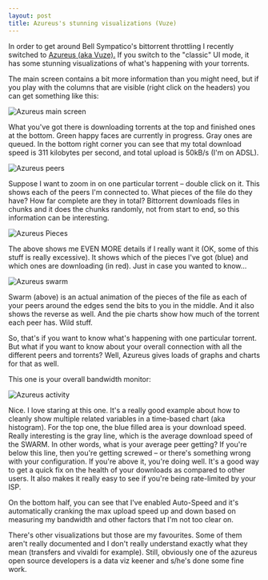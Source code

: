 ```yaml
---
layout: post
title: Azureus's stunning visualizations (Vuze)
---
```



In order to get around Bell Sympatico's bittorrent throttling I recently switched to <a href="http://azureus.sourceforge.net/">Azureus (aka Vuze).</a> If you switch to the "classic" UI mode, it has some stunning visualizations of what's happening with your torrents.

The main screen contains a bit more information than you might need, but if you play with the columns that are visible (right click on the headers) you can get something like this:

<img alt="Azureus main screen" src="/weblog/images/2008/azureus/main.png" />

What you've got there is downloading torrents at the top and finished ones at the bottom. Green happy faces are currently in progress. Gray ones are queued. In the bottom right corner you can see that my total download speed is 311 kilobytes per second, and total upload is 50kB/s (I'm on ADSL).

<img alt="Azureus peers" src="/weblog/images/2008/azureus/peers.png" />

Suppose I want to zoom in on one particular torrent – double click on it. This shows each of the peers I'm connected to. What pieces of the file do they have? How far complete are they in total? Bittorrent downloads files in chunks and it does the chunks randomly, not from start to end, so this information can be interesting.

<img alt="Azureus Pieces" src="/weblog/images/2008/azureus/pieces.png" />

The above shows me EVEN MORE details if I really want it (OK, some of this stuff is really excessive). It shows which of the pieces I've got (blue) and which ones are downloading (in red). Just in case you wanted to know...

<img alt="Azureus swarm" src="/weblog/images/2008/azureus/swarm.png" />

Swarm (above) is an actual animation of the pieces of the file as each of your peers around the edges send the bits to you in the middle. And it also shows the reverse as well. And the pie charts show how much of the torrent each peer has. Wild stuff.

So, that's if you want to know what's happening with one particular torrent. But what if you want to know about your overall connection with all the different peers and torrents? Well, Azureus gives loads of graphs and charts for that as well.

This one is your overall bandwidth monitor:

<img alt="Azureus activity" src="/weblog/images/2008/azureus/activity.png" />

Nice. I love staring at this one. It's a really good example about how to cleanly show multiple related variables in a time-based chart (aka histogram). For the top one, the blue filled area is your download speed. Really interesting is the gray line, which is the average download speed of the SWARM. In other words, what is your average peer getting? If you're below this line, then you're getting screwed – or there's something wrong with your configuration. If you're above it, you're doing well. It's a good way to get a quick fix on the health of your downloads as compared to other users. It also makes it really easy to see if you're being rate-limited by your ISP.

On the bottom half, you can see that I've enabled Auto-Speed and it's automatically cranking the max upload speed up and down based on measuring my bandwidth and other factors that I'm not too clear on.

There's other visualizations but those are my favourites. Some of them aren't really documented and I don't really understand exactly what they mean (transfers and vivaldi for example). Still, obviously one of the azureus open source developers is a data viz keener and s/he's done some fine work.
